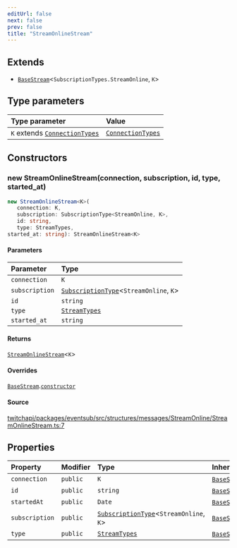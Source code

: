 ```yaml
---
editUrl: false
next: false
prev: false
title: "StreamOnlineStream"
---
```


## Extends

- [`BaseStream`](BaseStream.md)\<`SubscriptionTypes.StreamOnline`, `K`\>

## Type parameters

| Type parameter | Value |
| :------ | :------ |
| `K` extends [`ConnectionTypes`](../type-aliases/ConnectionTypes.md) | [`ConnectionTypes`](../type-aliases/ConnectionTypes.md) |

## Constructors

### new StreamOnlineStream(connection, subscription, id, type, started_at)

```ts
new StreamOnlineStream<K>(
   connection: K, 
   subscription: SubscriptionType<StreamOnline, K>, 
   id: string, 
   type: StreamTypes, 
started_at: string): StreamOnlineStream<K>
```

#### Parameters

| Parameter | Type |
| :------ | :------ |
| `connection` | `K` |
| `subscription` | [`SubscriptionType`](../type-aliases/SubscriptionType.md)\<`StreamOnline`, `K`\> |
| `id` | `string` |
| `type` | [`StreamTypes`](../type-aliases/StreamTypes.md) |
| `started_at` | `string` |

#### Returns

[`StreamOnlineStream`](StreamOnlineStream.md)\<`K`\>

#### Overrides

[`BaseStream`](BaseStream.md).[`constructor`](BaseStream.md#constructors)

#### Source

[twitchapi/packages/eventsub/src/structures/messages/StreamOnline/StreamOnlineStream.ts:7](https://github.com/pablornc/twitchapi//blob/b274026/packages/eventsub/src/structures/messages/StreamOnline/StreamOnlineStream.ts#L7)

## Properties

| Property | Modifier | Type | Inherited from |
| :------ | :------ | :------ | :------ |
| `connection` | `public` | `K` | [`BaseStream`](BaseStream.md).`connection` |
| `id` | `public` | `string` | [`BaseStream`](BaseStream.md).`id` |
| `startedAt` | `public` | `Date` | [`BaseStream`](BaseStream.md).`startedAt` |
| `subscription` | `public` | [`SubscriptionType`](../type-aliases/SubscriptionType.md)\<`StreamOnline`, `K`\> | [`BaseStream`](BaseStream.md).`subscription` |
| `type` | `public` | [`StreamTypes`](../type-aliases/StreamTypes.md) | [`BaseStream`](BaseStream.md).`type` |
